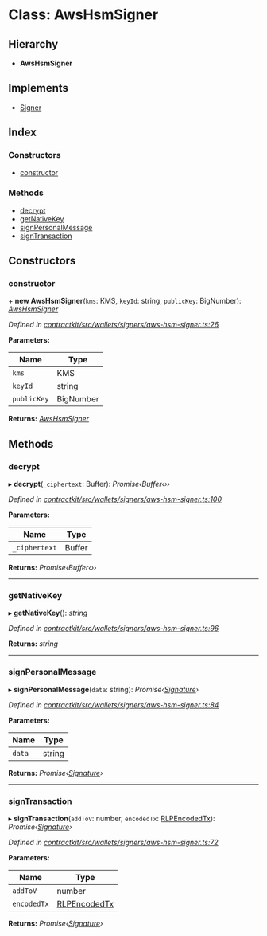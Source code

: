 # Class: AwsHsmSigner

## Hierarchy

* **AwsHsmSigner**

## Implements

* [Signer](../interfaces/_wallets_signers_signer_.signer.md)

## Index

### Constructors

* [constructor](_wallets_signers_aws_hsm_signer_.awshsmsigner.md#constructor)

### Methods

* [decrypt](_wallets_signers_aws_hsm_signer_.awshsmsigner.md#decrypt)
* [getNativeKey](_wallets_signers_aws_hsm_signer_.awshsmsigner.md#getnativekey)
* [signPersonalMessage](_wallets_signers_aws_hsm_signer_.awshsmsigner.md#signpersonalmessage)
* [signTransaction](_wallets_signers_aws_hsm_signer_.awshsmsigner.md#signtransaction)

## Constructors

###  constructor

\+ **new AwsHsmSigner**(`kms`: KMS, `keyId`: string, `publicKey`: BigNumber): *[AwsHsmSigner](_wallets_signers_aws_hsm_signer_.awshsmsigner.md)*

*Defined in [contractkit/src/wallets/signers/aws-hsm-signer.ts:26](https://github.com/celo-org/celo-monorepo/blob/master/packages/contractkit/src/wallets/signers/aws-hsm-signer.ts#L26)*

**Parameters:**

Name | Type |
------ | ------ |
`kms` | KMS |
`keyId` | string |
`publicKey` | BigNumber |

**Returns:** *[AwsHsmSigner](_wallets_signers_aws_hsm_signer_.awshsmsigner.md)*

## Methods

###  decrypt

▸ **decrypt**(`_ciphertext`: Buffer): *Promise‹Buffer‹››*

*Defined in [contractkit/src/wallets/signers/aws-hsm-signer.ts:100](https://github.com/celo-org/celo-monorepo/blob/master/packages/contractkit/src/wallets/signers/aws-hsm-signer.ts#L100)*

**Parameters:**

Name | Type |
------ | ------ |
`_ciphertext` | Buffer |

**Returns:** *Promise‹Buffer‹››*

___

###  getNativeKey

▸ **getNativeKey**(): *string*

*Defined in [contractkit/src/wallets/signers/aws-hsm-signer.ts:96](https://github.com/celo-org/celo-monorepo/blob/master/packages/contractkit/src/wallets/signers/aws-hsm-signer.ts#L96)*

**Returns:** *string*

___

###  signPersonalMessage

▸ **signPersonalMessage**(`data`: string): *Promise‹[Signature](_utils_signature_utils_.signature.md)›*

*Defined in [contractkit/src/wallets/signers/aws-hsm-signer.ts:84](https://github.com/celo-org/celo-monorepo/blob/master/packages/contractkit/src/wallets/signers/aws-hsm-signer.ts#L84)*

**Parameters:**

Name | Type |
------ | ------ |
`data` | string |

**Returns:** *Promise‹[Signature](_utils_signature_utils_.signature.md)›*

___

###  signTransaction

▸ **signTransaction**(`addToV`: number, `encodedTx`: [RLPEncodedTx](../interfaces/_utils_signing_utils_.rlpencodedtx.md)): *Promise‹[Signature](_utils_signature_utils_.signature.md)›*

*Defined in [contractkit/src/wallets/signers/aws-hsm-signer.ts:72](https://github.com/celo-org/celo-monorepo/blob/master/packages/contractkit/src/wallets/signers/aws-hsm-signer.ts#L72)*

**Parameters:**

Name | Type |
------ | ------ |
`addToV` | number |
`encodedTx` | [RLPEncodedTx](../interfaces/_utils_signing_utils_.rlpencodedtx.md) |

**Returns:** *Promise‹[Signature](_utils_signature_utils_.signature.md)›*
